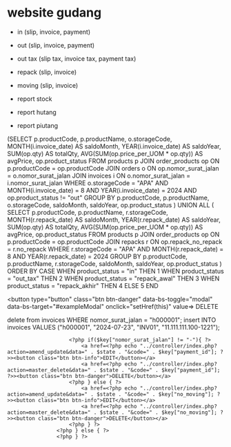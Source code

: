 # website gudang

- in (slip, invoice, payment)

- out (slip, invoice, payment)
- out tax (slip tax, invoice tax, payment tax)

- repack (slip, invoice)
- moving (slip, invoice)

- report stock
- report hutang
- report piutang

(SELECT 
            p.productCode, 
            p.productName,
            o.storageCode, 
            MONTH(i.invoice_date) AS saldoMonth, 
            YEAR(i.invoice_date) AS saldoYear, 
            SUM(op.qty) AS totalQty, 
            AVG(SUM(op.price_per_UOM * op.qty)) AS avgPrice,
            op.product_status
        FROM
            products p
        JOIN 
            order_products op ON p.productCode = op.productCode
        JOIN 
            orders o ON op.nomor_surat_jalan = o.nomor_surat_jalan
        JOIN 
            invoices i ON o.nomor_surat_jalan = i.nomor_surat_jalan
        WHERE 
            o.storageCode = "APA"
            AND MONTH(i.invoice_date) = 8
            AND YEAR(i.invoice_date) = 2024
            AND op.product_status != "out"
        GROUP BY 
            p.productCode, 
            p.productName,
            o.storageCode, 
            saldoMonth, 
            saldoYear,
            op.product_status
    )
    UNION ALL
    (
        SELECT 
            p.productCode, 
            p.productName,
            r.storageCode, 
            MONTH(r.repack_date) AS saldoMonth, 
            YEAR(r.repack_date) AS saldoYear, 
            SUM(op.qty) AS totalQty, 
            AVG(SUM(op.price_per_UOM * op.qty)) AS avgPrice,
            op.product_status
        FROM
            products p
        JOIN 
            order_products op ON p.productCode = op.productCode
        JOIN 
            repacks r ON op.repack_no_repack = r.no_repack
        WHERE
            r.storageCode = "APA"
            AND MONTH(r.repack_date) = 8
            AND YEAR(r.repack_date) = 2024
        GROUP BY 
            p.productCode, 
            p.productName,
            r.storageCode, 
            saldoMonth, 
            saldoYear,
            op.product_status
    )
    ORDER BY
        CASE 
            WHEN product_status = "in" THEN 1
            WHEN product_status = "out_tax" THEN 2
            WHEN product_status = "repack_awal" THEN 3
            WHEN product_status = "repack_akhir" THEN 4
            ELSE 5
        END



<button type="button" class="btn btn-danger" data-bs-toggle="modal" data-bs-target="#exampleModal" onclick="setHref(this)" value=<?php echo $key["nomor_surat_jalan"]; ?>>
                    DELETE
                    </button>

delete from invoices WHERE nomor_surat_jalan = "h000001"; 
insert INTO invoices VALUES ("h000001", "2024-07-23", "INV01", "11.111.111.100-1221"); 


<?php if($state == "payment"){ ?>
                        <?php if($key["nomor_surat_jalan"] != "-"){ ?>
                            <a href=<?php echo "../controller/index.php?action=amend_update&data=" . $state . "&code=" . $key["payment_id"]; ?>><button class="btn btn-info">EDIT</button></a>
                            <a href=<?php echo "../controller/index.php?action=master_delete&data=" . $state . "&code=" . $key["payment_id"]; ?>><button class="btn btn-danger">DELETE</button></a>
                        <?php } else { ?>
                            <a href=<?php echo "../controller/index.php?action=amend_update&data=" . $state . "&code=" . $key["no_moving"]; ?>><button class="btn btn-info">EDIT</button></a>
                            <a href=<?php echo "../controller/index.php?action=master_delete&data=" . $state . "&code=" . $key["no_moving"]; ?>><button class="btn btn-danger">DELETE</button></a>
                        <?php } ?>
                    <?php } else { ?>
                    <?php } ?>